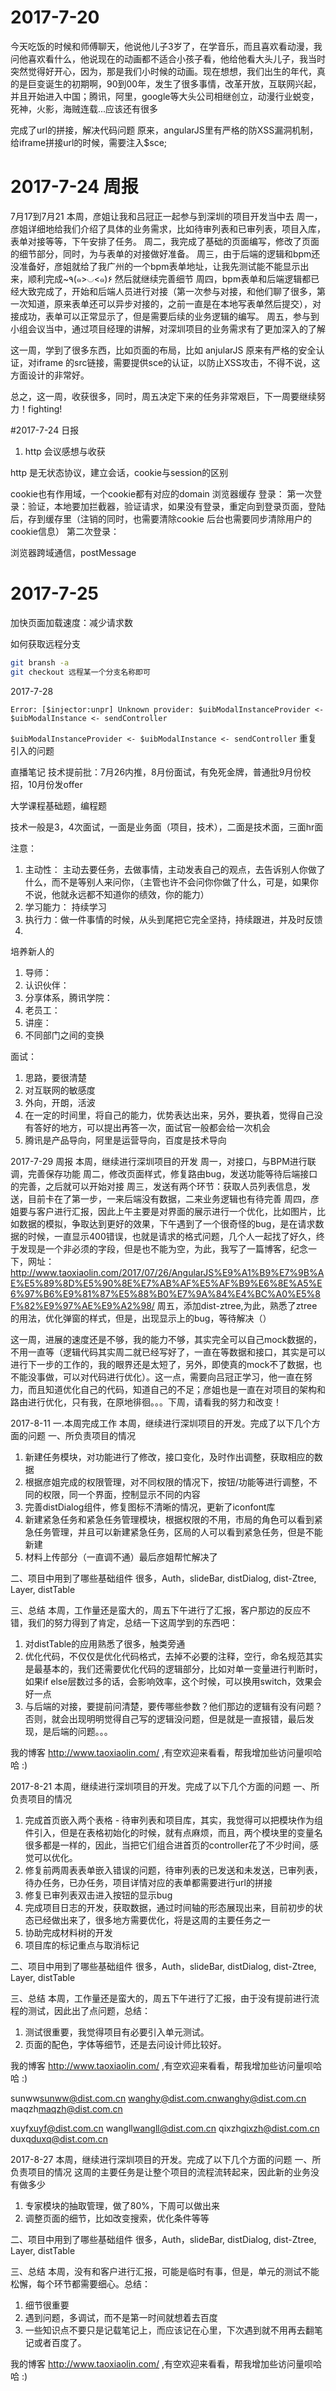 # 2017-7-20
今天吃饭的时候和师傅聊天，他说他儿子3岁了，在学音乐，而且喜欢看动漫，我问他喜欢看什么，他说现在的动画都不适合小孩子看，他给他看大头儿子，我当时突然觉得好开心，因为，那是我们小时候的动画。现在想想，我们出生的年代，真的是巨变诞生的初期啊，90到00年，发生了很多事情，改革开放，互联网兴起，并且开始进入中国；腾讯，阿里，google等大头公司相继创立，动漫行业蜕变，死神，火影，海贼连载...应该还有很多

完成了url的拼接，解决代码问题
原来，angularJS里有严格的防XSS漏洞机制，给iframe拼接url的时候，需要注入$sce; 


# 2017-7-24 周报
7月17到7月21
本周，彦姐让我和吕冠正一起参与到深圳的项目开发当中去
周一，彦姐详细地给我们介绍了具体的业务需求，比如待审列表和已审列表，项目入库，表单对接等等，下午安排了任务。
周二，我完成了基础的页面编写，修改了页面的细节部分，同时，为与表单的对接做好准备。
周三，由于后端的逻辑和bpm还没准备好，彦姐就给了我广州的一个bpm表单地址，让我先测试能不能显示出来，顺利完成~٩(๑>◡<๑)۶ 然后就继续完善细节
周四，bpm表单和后端逻辑都已经大致完成了，开始和后端人员进行对接（第一次参与对接，和他们聊了很多，第一次知道，原来表单还可以异步对接的，之前一直是在本地写表单然后提交），对接成功，表单可以正常显示了，但是需要后续的业务逻辑的编写。
周五，参与到小组会议当中，通过项目经理的讲解，对深圳项目的业务需求有了更加深入的了解

这一周，学到了很多东西，比如页面的布局，比如 anjularJS 原来有严格的安全认证，对iframe 的src链接，需要提供sce的认证，以防止XSS攻击，不得不说，这方面设计的非常好。

总之，这一周，收获很多，同时，周五决定下来的任务非常艰巨，下一周要继续努力！fighting!

#2017-7-24 日报
1. http 会议感想与收获

http 是无状态协议，建立会话，cookie与session的区别

cookie也有作用域，一个cookie都有对应的domain
浏览器缓存
登录： 
第一次登录：验证，本地要加拦截器，验证请求，如果没有登录，重定向到登录页面，登陆后，存到缓存里（注销的同时，也需要清除cookie 后台也需要同步清除用户的cookie信息）
第二次登录：

浏览器跨域通信，postMessage


# 2017-7-25
加快页面加载速度：减少请求数

如何获取远程分支 
```bash
git bransh -a 
git checkout 远程某一个分支名称即可
```

2017-7-28
```
Error: [$injector:unpr] Unknown provider: $uibModalInstanceProvider <- $uibModalInstance <- sendController
```
`$uibModalInstanceProvider <- $uibModalInstance <- sendController` 重复引入的问题

直播笔记
技术提前批：7月26内推，8月份面试，有免死金牌，普通批9月份校招，10月份发offer

大学课程基础题，编程题

技术一般是3，4次面试，一面是业务面（项目，技术），二面是技术面，三面hr面

注意： 
1. 主动性： 主动去要任务，去做事情，主动发表自己的观点，去告诉别人你做了什么，而不是等别人来问你，（主管也许不会问你你做了什么，可是，如果你不说，他就永远都不知道你的绩效，你的能力）
2. 学习能力： 持续学习
3. 执行力：做一件事情的时候，从头到尾把它完全坚持，持续跟进，并及时反馈
4. 

培养新人的
1. 导师：
2. 认识伙伴：
3. 分享体系，腾讯学院：
4. 老员工： 
5. 讲座：
6. 不同部门之间的变换

面试：
1. 思路，要很清楚
2. 对互联网的敏感度
3. 外向，开朗，活波
4. 在一定的时间里，将自己的能力，优势表达出来，另外，要执着，觉得自己没有答好的地方，可以提出再答一次，面试官一般都会给一次机会
5. 腾讯是产品导向，阿里是运营导向，百度是技术导向


2017-7-29 周报
本周，继续进行深圳项目的开发
周一，对接口，与BPM进行联调，完善保存功能
周二，修改页面样式，修复路由bug，发送功能等待后端接口的完善，之后就可以开始对接
周三，发送有两个环节：获取人员列表信息，发送，目前卡在了第一步，一来后端没有数据，二来业务逻辑也有待完善
周四，彦姐要与客户进行汇报，因此上午主要是对界面的展示进行一个优化，比如图片，比如数据的模拟，争取达到更好的效果，下午遇到了一个很奇怪的bug，是在请求数据的时候，一直显示400错误，也就是请求的格式问题，几个人一起找了好久，终于发现是一个非必须的字段，但是也不能为空，为此，我写了一篇博客，纪念一下，网址： http://www.taoxiaolin.com/2017/07/26/AngularJS%E9%A1%B9%E7%9B%AE%E5%89%8D%E5%90%8E%E7%AB%AF%E5%AF%B9%E6%8E%A5%E6%97%B6%E9%81%87%E5%88%B0%E7%9A%84%E4%BC%A0%E5%8F%82%E9%97%AE%E9%A2%98/
周五，添加dist-ztree,为此，熟悉了ztree的用法，优化弹窗的样式，但是，出现显示上的bug，等待解决（）

这一周，进展的速度还是不够，我的能力不够，其实完全可以自己mock数据的，不用一直等（逻辑代码其实周二就已经写好了，一直在等数据和接口，其实是可以进行下一步的工作的，我的眼界还是太短了，另外，即使真的mock不了数据，也不能没事做，可以对代码进行优化）。这一点，需要向吕冠正学习，他一直在努力，而且知道优化自己的代码，知道自己的不足；彦姐也是一直在对项目的架构和路由进行优化，只有我，在原地徘徊。。。下周，请看我的努力和改变！


2017-8-11
一.本周完成工作
本周，继续进行深圳项目的开发。完成了以下几个方面的问题
一、所负责项目的情况
1. 新建任务模块，对功能进行了修改，接口变化，及时作出调整，获取相应的数据
2. 根据彦姐完成的权限管理，对不同权限的情况下，按钮/功能等进行调整，不同的权限，同一个界面，控制显示不同的内容
3. 完善distDialog组件，修复图标不清晰的情况，更新了iconfont库
4. 新建紧急任务和紧急任务管理模块，根据权限的不用，市局的角色可以看到紧急任务管理，并且可以新建紧急任务，区局的人可以看到紧急任务，但是不能新建
5. 材料上传部分（一直调不通）最后彦姐帮忙解决了

二、项目中用到了哪些基础组件
很多，Auth，slideBar, distDialog, dist-Ztree, Layer, distTable

三、总结
本周，工作量还是蛮大的，周五下午进行了汇报，客户那边的反应不错，我们的努力得到了肯定，总结一下这周学到的东西吧：
1. 对distTable的应用熟悉了很多，触类旁通
2. 优化代码，不仅仅是优化代码格式，去掉不必要的注释，空行，命名规范其实是最基本的，我们还需要优化代码的逻辑部分，比如对单一变量进行判断时，如果if else层数过多的话，会影响效率，这个时候，可以换用switch，效果会好一点
3. 与后端的对接，要提前问清楚，要传哪些参数？他们那边的逻辑有没有问题？否则，就会出现明明觉得自己写的逻辑没问题，但是就是一直报错，最后发现，是后端的问题。。。

我的博客 http://www.taoxiaolin.com/ ,有空欢迎来看看，帮我增加些访问量呗哈哈 :)

2017-8-21
本周，继续进行深圳项目的开发。完成了以下几个方面的问题
一、所负责项目的情况
1. 完成首页嵌入两个表格 - 待审列表和项目库，其实，我觉得可以把模块作为组件引入，但是在表格初始化的时候，就有点麻烦，而且，两个模块里的变量名很多都是一样的，因此，当把它们组合进首页的controller花了不少时间，感觉可以优化。
2. 修复前两周表表单嵌入错误的问题，待审列表的已发送和未发送，已审列表，待办任务，已办任务，项目详情对应的表单都需要进行url的拼接
3. 修复已审列表双击进入按钮的显示bug
4. 完成项目日志的开发，获取数据，通过时间轴的形态展现出来，目前初步的状态已经做出来了，很多地方需要优化，将是这周的主要任务之一
5. 协助完成材料树的开发
6. 项目库的标记重点与取消标记

二、项目中用到了哪些基础组件
很多，Auth，slideBar, distDialog, dist-Ztree, Layer, distTable

三、总结
本周，工作量还是蛮大的，周五下午进行了汇报，由于没有提前进行流程的测试，因此出了点问题，总结：
1. 测试很重要，我觉得项目有必要引入单元测试。
2. 页面的配色，字体等细节，还是去问设计师比较好。

我的博客 http://www.taoxiaolin.com/ ,有空欢迎来看看，帮我增加些访问量呗哈哈 :)

sunww<sunww@dist.com.cn> wanghy@dist.com.cn<wanghy@dist.com.cn> maqzh<maqzh@dist.com.cn>

xuyf<xuyf@dist.com.cn> wangll<wangll@dist.com.cn> qixzh<qixzh@dist.com.cn> duxq<duxq@dist.com.cn>


2017-8-27
本周，继续进行深圳项目的开发。完成了以下几个方面的问题
一、所负责项目的情况
这周的主要任务是让整个项目的流程流转起来，因此新的业务没有做多少
1. 专家模块的抽取管理，做了80%，下周可以做出来
2. 调整页面的细节，比如改变搜索，优化条件等等

二、项目中用到了哪些基础组件
很多，Auth，slideBar, distDialog, dist-Ztree, Layer, distTable

三、总结
本周，没有和客户进行汇报，可能是临时有事，但是，单元的测试不能松懈，每个环节都需要细心。总结：
1. 细节很重要
2. 遇到问题，多调试，而不是第一时间就想着去百度
3. 一些知识点不要只是记载笔记上，而应该记在心里，下次遇到就不用再去翻笔记或者百度了。

我的博客 http://www.taoxiaolin.com/ ,有空欢迎来看看，帮我增加些访问量呗哈哈 :)




